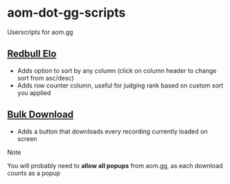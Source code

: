 # aom-dot-gg-scripts
Userscripts for aom.gg

## [Redbull Elo](https://github.com/JAB-dev/aom-dot-gg-scripts/raw/main/redbullelo.user.js)
- Adds option to sort by any column (click on column header to change sort from asc/desc)
- Adds row counter column, useful for judging rank based on custom sort you applied

## [Bulk Download](https://github.com/JAB-dev/aom-dot-gg-scripts/raw/main/bulkDownload.user.js)
- Adds a button that downloads every recording currently loaded on screen
> [!NOTE]  
> You will probably need to **allow all popups** from aom.gg, as each download counts as a popup
